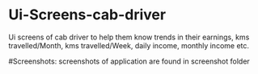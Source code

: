 # Ui-Screens-cab-driver

Ui screens of cab driver to help them know trends in their earnings, kms travelled/Month, kms travelled/Week, daily income, monthly income
etc.

#Screenshots:
screenshots of application are found in screenshot folder
